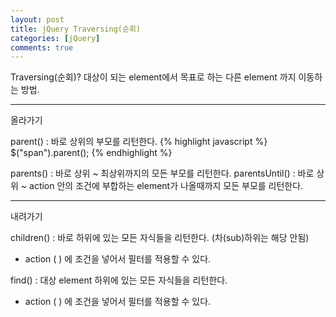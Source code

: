 ```yaml
---
layout: post
title: jQuery Traversing(순회)
categories: [jQuery]
comments: true
---
```


Traversing(순회)? 대상이 되는 element에서 목표로 하는 다른 element 까지 이동하는 방법.

-----------



올라가기

parent() : 바로 상위의 부모를 리턴한다.
{% highlight javascript %}
$("span").parent();
{% endhighlight %}

parents() : 바로 상위 ~ 최상위까지의 모든 부모를 리턴한다.
parentsUntil() : 바로 상위 ~ action 안의 조건에 부합하는 element가 나올때까지 모든 부모를 리턴한다.

------------------

내려가기

children() : 바로 하위에 있는 모든 자식들을 리턴한다. (차(sub)하위는 해당 안됨)
- action (  ) 에 조건을 넣어서 필터를 적용할 수 있다.

find() : 대상 element 하위에 있는 모든 자식들을 리턴한다. 
- action (  ) 에 조건을 넣어서 필터를 적용할 수 있다.
